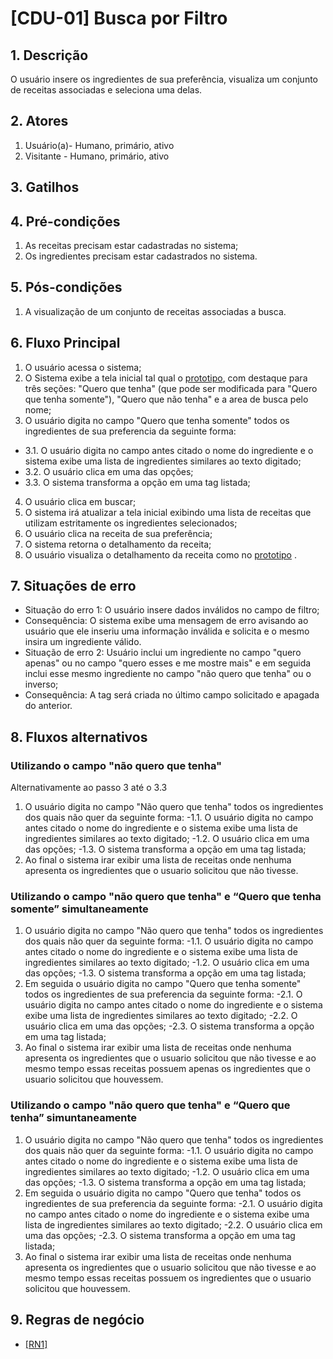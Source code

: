 # [CDU-01] Busca por Filtro

## 1. Descrição
<p> O usuário insere os ingredientes de sua preferência, visualiza um conjunto 
de receitas associadas e seleciona uma delas. <p/>

## 2. Atores
1. Usuário(a)- Humano, primário, ativo
2. Visitante - Humano, primário, ativo
    
## 3. Gatilhos

## 4. Pré-condições
1. As receitas precisam estar cadastradas no sistema;
2. Os ingredientes precisam estar cadastrados no sistema.
    
## 5. Pós-condições
1. A visualização de um conjunto de receitas associadas a busca.
    
## 6. Fluxo Principal
1. O usuário acessa o sistema;
2. O Sistema exibe a tela inicial tal qual o [prototipo](https://gitlab.devops.ifrn.edu.br/tads.cnat/pdsweb/2020.1/easy-cook/-/blob/master/Doc/Analise/Prototipo/Redesign%20%235/Tela%20inicial.png), com destaque para três seções: "Quero que tenha" (que pode ser modificada para "Quero que tenha somente"), "Quero que não tenha" e a area de busca pelo nome; 
3. O usuário digita no campo "Quero que tenha somente" todos os ingredientes de sua preferencia da seguinte forma: 
  - 3.1. O usuário digita no campo antes citado o nome do ingrediente e o sistema 
    exibe uma lista de ingredientes similares ao texto digitado; 
  - 3.2. O usuário clica em uma das opções;
  - 3.3. O sistema transforma a opção em uma tag listada;
4. O usuário clica em buscar;
5. O sistema irá atualizar a tela inicial exibindo uma lista de receitas que utilizam estritamente os ingredientes selecionados;
6. O usuário clica na receita de sua preferência;
7. O sistema retorna o detalhamento da receita;
8. O usuário visualiza o detalhamento da receita como no [prototipo](https://gitlab.devops.ifrn.edu.br/tads.cnat/pdsweb/2020.1/easy-cook/-/blob/master/Doc/Analise/Prototipo/Redesign%20%235/Tela%20receita%20completa.png) .

## 7. Situações de erro
  - Situação do erro 1: O usuário insere dados inválidos no campo de filtro;
  - Consequência: O sistema exibe uma mensagem de erro avisando ao usuário que
    ele inseriu uma informação inválida e solicita e o mesmo insira um ingrediente
    válido.
  - Situação de erro 2: Usuário inclui um ingrediente no campo "quero apenas" 
    ou no campo "quero esses e me mostre mais" e em seguida inclui esse mesmo 
    ingrediente no campo "não quero que tenha" ou o inverso; 
  - Consequência: A tag será criada no último campo solicitado e apagada do anterior.

## 8. Fluxos alternativos
### Utilizando o campo "não quero que tenha"
    
Alternativamente ao passo 3 até o 3.3
    
1. O usuário digita no campo "Não quero que tenha" todos os ingredientes dos quais não quer da seguinte forma: 
  -1.1. O usuário digita no campo antes citado o nome do ingrediente e o sistema exibe uma lista de ingredientes similares ao texto digitado; 
    -1.2. O usuário clica em uma das opções;
    -1.3. O sistema transforma a opção em uma tag listada;
2. Ao final o sistema irar exibir uma lista de receitas onde nenhuma apresenta os ingredientes que o usuario solicitou que não tivesse.  
    
### Utilizando o campo "não quero que tenha" e “Quero que tenha somente” simultaneamente
    
1. O usuário digita no campo "Não quero que tenha" todos os ingredientes dos quais não quer da seguinte forma: 
  -1.1. O usuário digita no campo antes citado o nome do ingrediente e o sistema exibe uma lista de ingredientes similares ao texto digitado; 
  -1.2. O usuário clica em uma das opções;
  -1.3. O sistema transforma a opção em uma tag listada;
2. Em seguida o usuário digita no campo "Quero que tenha somente" todos os ingredientes de sua preferencia da seguinte forma: 
  -2.1. O usuário digita no campo antes citado o nome do ingrediente e o sistema exibe uma lista de ingredientes similares ao texto digitado; 
  -2.2. O usuário clica em uma das opções;
  -2.3. O sistema transforma a opção em uma tag listada;    
3. Ao final o sistema irar exibir uma lista de receitas onde nenhuma apresenta os ingredientes que o usuario solicitou que não tivesse e ao mesmo tempo essas receitas possuem apenas os ingredientes que o usuario solicitou que houvessem.

### Utilizando o campo "não quero que tenha" e “Quero que tenha” simuntaneamente
    
  1. O usuário digita no campo "Não quero que tenha" todos os ingredientes dos
     quais não quer da seguinte forma: 
    -1.1. O usuário digita no campo antes citado o nome do ingrediente e o 
           sistema exibe uma lista de ingredientes similares ao texto digitado; 
    -1.2. O usuário clica em uma das opções;
    -1.3. O sistema transforma a opção em uma tag listada;
  2. Em seguida o usuário digita no campo "Quero que tenha" todos os 
     ingredientes de sua preferencia da seguinte forma: 
    -2.1. O usuário digita no campo antes citado o nome do ingrediente e o 
          sistema exibe uma lista de ingredientes similares ao texto digitado; 
    -2.2. O usuário clica em uma das opções;
    -2.3. O sistema transforma a opção em uma tag listada;    
  3. Ao final o sistema irar exibir uma lista de receitas onde nenhuma 
     apresenta os ingredientes que o usuario solicitou que não tivesse e 
     ao mesmo tempo essas receitas possuem os ingredientes que o usuario
     solicitou que houvessem.

## 9. Regras de negócio
  - [[RN1]](Doc/visao.md)